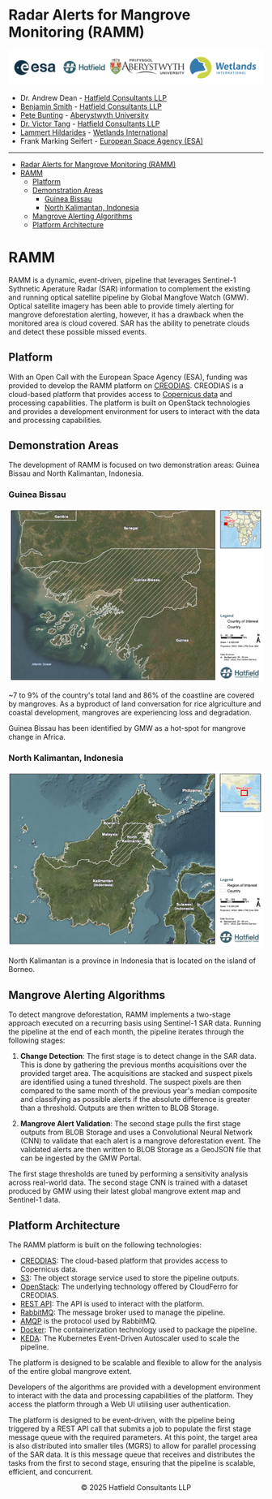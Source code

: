 # Radar Alerts for Mangrove Monitoring (RAMM)

![company_logos](public/hatfield-esa-wetlandsint-abers.png)



- Dr. Andrew Dean - [Hatfield Consultants LLP](https://hatfieldgroup.com)
- [Benjamin Smith](https://github.com/bnjam) - [Hatfield Consultants LLP](https://hatfieldgroup.com)
- [Pete Bunting](https://github.com/petebunting) - [Aberystwyth University](https://www.aber.ac.uk/en/)
- [Dr. Victor Tang](https://github.com/weigangtang) - [Hatfield Consultants LLP](https://hatfieldgroup.com)
- [Lammert Hildarides](https://github.com/lhilarides) - [Wetlands International](https://www.wetlands.org)
- Frank Marking Seifert - [European Space Agency (ESA)](https://www.esa.int)

---

- [Radar Alerts for Mangrove Monitoring (RAMM)](#radar-alerts-for-mangrove-monitoring-ramm)
- [RAMM](#ramm)
  - [Platform](#platform)
  - [Demonstration Areas](#demonstration-areas)
    - [Guinea Bissau](#guinea-bissau)
    - [North Kalimantan, Indonesia](#north-kalimantan-indonesia)
  - [Mangrove Alerting Algorithms](#mangrove-alerting-algorithms)
  - [Platform Architecture](#platform-architecture)


# RAMM

RAMM is a dynamic, event-driven, pipeline that leverages
Sentinel-1 Sythnetic Aperature Radar (SAR) information to
complement the existing and running optical satellite
pipeline by Global Mangfove Watch (GMW).
Optical satellite imagery has been able to provide timely
alerting for mangrove deforestation alerting, however, it
has a drawback when the monitored area is cloud covered.
SAR has the ability to penetrate clouds and detect these
possible missed events.

## Platform

With an Open Call with the European Space Agency (ESA),
funding was provided to develop the RAMM platform on [CREODIAS](https://creodias.eu/).
CREODIAS is a cloud-based platform that provides access to
[Copernicus data](https://creodias.eu/eodata/all-sources/) and processing capabilities.
The platform is built on OpenStack technologies and provides
a development environment for users to interact with the data
and processing capabilities.

## Demonstration Areas

The development of RAMM is focused on two demonstration areas: Guinea Bissau and North Kalimantan, Indonesia.


### Guinea Bissau

![guinea_bissau](public/guinea-bissau-hatfield-map.png)

~7 to 9% of the country's total land and 86% of the
coastline are covered by mangroves. 
As a byproduct of land conversation for rice 
algriculture and coastal development, mangroves are
experiencing loss and degradation.

Guinea Bissau has been identified by GMW as a hot-spot 
for mangrove change in Africa. 

### North Kalimantan, Indonesia

![north_kalimantan](public/north-kalimantan-hatfield-map.png)

North Kalimantan is a province in Indonesia that is
located on the island of Borneo.

## Mangrove Alerting Algorithms

To detect mangrove deforestation, RAMM implements a two-stage
approach executed on a recurring basis using Sentinel-1 SAR
data. 
Running the pipeline at the end of each month, the pipeline
iterates through the following stages:

1. **Change Detection**: The first stage is to detect change
   in the SAR data. This is done by gathering the previous
   months acquisitions over the provided target area.
   The acquisitions are stacked and suspect pixels are
   identified using a tuned threshold.
   The suspect pixels are then compared to the same month of the 
   previous year's median composite and classifying as possible
   alerts if the absolute difference is greater than a threshold.
   Outputs are then written to BLOB Storage. 

2. **Mangrove Alert Validation**: The second stage pulls the 
    first stage outputs from BLOB Storage and
    uses a Convolutional Neural Network (CNN) to validate
    that each alert is a mangrove deforestation event.
    The validated alerts are then written to BLOB Storage 
    as a GeoJSON file that can be ingested by the GMW Portal.

The first stage thresholds are tuned by performing a sensitivity
analysis across real-world data.
The second stage CNN is trained with a dataset produced by GMW using
their latest global mangrove extent map and Sentinel-1 data.

## Platform Architecture

The RAMM platform is built on the following technologies:

- [CREODIAS](https://creodias.eu/): The cloud-based platform that provides access to Copernicus data.
- [S3](https://aws.amazon.com/s3/): The object storage service used to store the pipeline outputs.
- [OpenStack](https://www.openstack.org/): The underlying technology offered by CloudFerro for CREODIAS.
- [REST API](https://restfulapi.net/): The API is used to interact with the platform.
- [RabbitMQ](https://www.rabbitmq.com/): The message broker used to manage the pipeline.
- [AMQP](https://www.amqp.org/) is the protocol used by RabbitMQ.
- [Docker](https://www.docker.com/): The containerization technology used to package the pipeline.
- [KEDA](https://keda.sh/): The Kubernetes Event-Driven Autoscaler used to scale the pipeline.

The platform is designed to be scalable and flexible to allow for
the analysis of the entire global mangrove extent.

Developers of the algorithms are provided with a development environment
to interact with the data and processing capabilities of the platform.
They access the platform through a Web UI utilising user authentication. 

The platform is designed to be event-driven, with the pipeline being
triggered by a REST API call that submits a job to populate the
first stage message queue with the required parameters.
At this point, the target area is also distributed into smaller
tiles (MGRS) to allow for parallel processing of the SAR data.
It is this message queue that receives and distributes the
tasks from the first to second stage, ensuring that the pipeline
is scalable, efficient, and concurrent.

<div
    style="
        justify-content: center;
        display: flex;
        "
>
&copy; 2025 Hatfield Consultants LLP
</div>